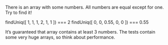 There is an array with some numbers. All numbers are equal except for one. Try to find it!

findUniq([ 1, 1, 1, 2, 1, 1 ]) === 2 findUniq([ 0, 0, 0.55, 0, 0 ]) === 0.55

It’s guaranteed that array contains at least 3 numbers. The tests contain some very huge arrays, so think about performance.
